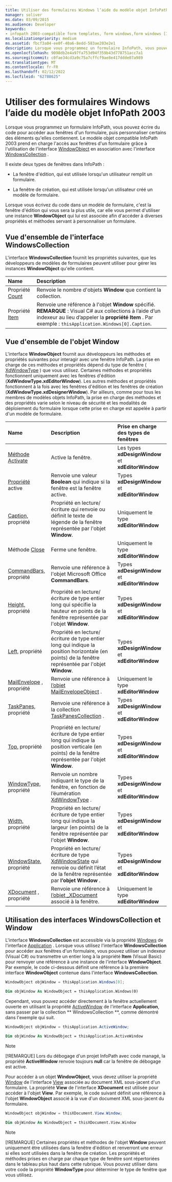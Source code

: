 ```yaml
---
title: Utiliser des formulaires Windows l’aide du modèle objet InfoPath 2003
manager: soliver
ms.date: 03/09/2015
ms.audience: Developer
keywords:
- infopath 2003-compatible form templates, form windows,form windows [InfoPath 2007], InfoPath 2003-compatible form templates
ms.localizationpriority: medium
ms.assetid: fbcf3a04-ee0f-40a6-8edd-583ae203e2e1
description: Lorsque vous programmez un formulaire InfoPath, vous pouvez écrire du code pour accéder aux fenêtres d'un formulaire, puis personnaliser certains des éléments qu'elles contiennent. Le modèle objet compatible InfoPath 2003 prend en charge l'accès aux fenêtres d'un formulaire grâce à l'utilisation de l'interface WindowObject en association avec l'interface WindowsCollection .
ms.openlocfilehash: 9098db2e4a97fa753d94f359b43d778751acc7a1
ms.sourcegitcommit: c0fae34cd3a9c75a7cffcf9ae8e417ddde07a989
ms.translationtype: MT
ms.contentlocale: fr-FR
ms.lasthandoff: 02/12/2022
ms.locfileid: "62788625"
---
```

# <a name="work-with-form-windows-using-the-infopath-2003-object-model"></a>Utiliser des formulaires Windows l’aide du modèle objet InfoPath 2003

Lorsque vous programmez un formulaire InfoPath, vous pouvez écrire du code pour accéder aux fenêtres d'un formulaire, puis personnaliser certains des éléments qu'elles contiennent. Le modèle objet compatible InfoPath 2003 prend en charge l'accès aux fenêtres d'un formulaire grâce à l'utilisation de l'interface [WindowObject](https://msdn.microsoft.com/library/Microsoft.Office.Interop.InfoPath.SemiTrust.WindowObject.aspx) en association avec l'interface [WindowsCollection](https://msdn.microsoft.com/library/Microsoft.Office.Interop.InfoPath.SemiTrust.WindowsCollection.aspx) . 
  
Il existe deux types de fenêtres dans InfoPath :
  
- La fenêtre d'édition, qui est utilisée lorsqu'un utilisateur remplit un formulaire.
    
- La fenêtre de création, qui est utilisée lorsqu'un utilisateur créé un modèle de formulaire.
    
Lorsque vous écrivez du code dans un modèle de formulaire, c'est la fenêtre d'édition qui vous sera la plus utile, car elle vous permet d'utiliser une instance **WindowObject** qui lui est associée afin d'accéder à diverses propriétés et méthodes servant à personnaliser un formulaire. 
  
## <a name="overview-of-the-windowscollection-interface"></a>Vue d'ensemble de l'interface WindowsCollection

L'interface **WindowsCollection** fournit les propriétés suivantes, que les développeurs de modèles de formulaires peuvent utiliser pour gérer les instances **WindowObject** qu'elle contient. 
  
|**Name**|**Description**|
|:-----|:-----|
|Propriété [Count](https://msdn.microsoft.com/library/Microsoft.Office.Interop.InfoPath.SemiTrust.Windows.Count.aspx)  <br/> |Renvoie le nombre d'objets **Window** que contient la collection. |
|Propriété [Item](https://msdn.microsoft.com/library/Microsoft.Office.Interop.InfoPath.SemiTrust.Windows.Item.aspx)  <br/> |Renvoie une référence à l'objet **Window** spécifié. **REMARQUE** : Visual C# aux collections à l’aide d’un indexeur au lieu d’appeler la **propriété Item** . Par exemple : `thisApplication.Windows[0].Caption`.           |
   
## <a name="overview-of-the-window-object"></a>Vue d'ensemble de l'objet Window

L'interface **WindowObject** fournit aux développeurs les méthodes et propriétés suivantes pour interagir avec une fenêtre InfoPath. La prise en charge de ces méthodes et propriétés dépend du type de fenêtre ( [XdWindowType](https://msdn.microsoft.com/library/Microsoft.Office.Interop.InfoPath.SemiTrust.XdWindowType.aspx) ) que vous utilisez. Certaines méthodes et propriétés fonctionnent uniquement avec les fenêtres d'édition (**XdWindowType.xdEditorWindow**). Les autres méthodes et propriétés fonctionnent à la fois avec les fenêtres d'édition et les fenêtres de création (**XdWindowType.xdDesignerWindow**). Par ailleurs, comme pour tous les membres de modèles objets InfoPath, la prise en charge des méthodes et des propriétés varie selon le niveau de sécurité et les modalités de déploiement du formulaire lorsque cette prise en charge est appelée à partir d'un modèle de formulaire.
  
|**Name**|**Description**|**Prise en charge des types de fenêtres**|
|:-----|:-----|:-----|
|[Méthode Activate](https://msdn.microsoft.com/library/Microsoft.Office.Interop.InfoPath.SemiTrust.Window2.Activate.aspx)  <br/> |Active la fenêtre. |Les types **xdDesignWindow** et **xdEditorWindow**  <br/> |
|[Propriété](https://msdn.microsoft.com/library/Microsoft.Office.Interop.InfoPath.SemiTrust.Window2.Active.aspx) active  <br/> |Renvoie une valeur **Boolean** qui indique si la fenêtre est la fenêtre active. |Types **xdDesignWindow** et **xdEditorWindow**  <br/> |
|[Caption,](https://msdn.microsoft.com/library/Microsoft.Office.Interop.InfoPath.SemiTrust.Window2.Caption.aspx) propriété  <br/> |Propriété en lecture/écriture qui renvoie ou définit le texte de légende de la fenêtre représentée par l'objet **Window**. |Uniquement le type **xdEditorWindow**  <br/> |
|Méthode [Close](https://msdn.microsoft.com/library/Microsoft.Office.Interop.InfoPath.SemiTrust.Window2.Close.aspx)  <br/> |Ferme une fenêtre. |Uniquement le type **xdEditorWindow**  <br/> |
|[CommandBars,](https://msdn.microsoft.com/library/Microsoft.Office.Interop.InfoPath.SemiTrust.Window2.CommandBars.aspx) propriété  <br/> |Renvoie une référence à l'objet Microsoft Office **CommandBars**. |Types **xdDesignWindow** et **xdEditorWindow**  <br/> |
|[Height,](https://msdn.microsoft.com/library/Microsoft.Office.Interop.InfoPath.SemiTrust.Window2.Height.aspx) propriété  <br/> |Propriété en lecture/écriture de type entier long qui spécifie la hauteur en points de la fenêtre représentée par l'objet **Window**. |Types **xdDesignWindow** et **xdEditorWindow**  <br/> |
|[Left,](https://msdn.microsoft.com/library/Microsoft.Office.Interop.InfoPath.SemiTrust.Window2.Left.aspx) propriété  <br/> |Propriété en lecture/écriture de type entier long qui indique la position horizontale (en points) de la fenêtre représentée par l'objet **Window**. |Types **xdDesignWindow** et **xdEditorWindow**  <br/> |
|[MailEnvelope](https://msdn.microsoft.com/library/Microsoft.Office.Interop.InfoPath.SemiTrust.Window2.MailEnvelope.aspx) , propriété  <br/> |Renvoie une référence à [l’objet MailEnvelopeObject](https://msdn.microsoft.com/library/Microsoft.Office.Interop.InfoPath.SemiTrust.MailEnvelopeObject.aspx) . |Uniquement le type **xdEditorWindow**  <br/> |
|[TaskPanes,](https://msdn.microsoft.com/library/Microsoft.Office.Interop.InfoPath.SemiTrust.Window2.TaskPanes.aspx) propriété  <br/> |Renvoie une référence à la collection [TaskPanesCollection](https://msdn.microsoft.com/library/Microsoft.Office.Interop.InfoPath.SemiTrust.TaskPanesCollection.aspx) . |Types **xdDesignWindow** et **xdEditorWindow**  <br/> |
|[Top,](https://msdn.microsoft.com/library/Microsoft.Office.Interop.InfoPath.SemiTrust.Window2.Top.aspx) propriété  <br/> |Propriété en lecture/écriture de type entier long qui indique la position verticale (en points) de la fenêtre représentée par l'objet **Window**. |Types **xdDesignWindow** et **xdEditorWindow**  <br/> |
|[WindowType,](https://msdn.microsoft.com/library/Microsoft.Office.Interop.InfoPath.SemiTrust.Window2.WindowType.aspx) propriété  <br/> |Renvoie un nombre indiquant le type de la fenêtre, en fonction de l’éumération [XdWindowType](https://msdn.microsoft.com/library/Microsoft.Office.Interop.InfoPath.SemiTrust.XdWindowType.aspx) . |Types **xdDesignWindow** et **xdEditorWindow**  <br/> |
|[Width,](https://msdn.microsoft.com/library/Microsoft.Office.Interop.InfoPath.SemiTrust.Window2.Width.aspx) propriété  <br/> |Propriété en lecture/écriture de type entier long qui indique la largeur (en points) de la fenêtre représentée par l'objet **Window**. |Types **xdDesignWindow** et **xdEditorWindow**  <br/> |
|[WindowState,](https://msdn.microsoft.com/library/Microsoft.Office.Interop.InfoPath.SemiTrust.Window2.WindowState.aspx) propriété  <br/> |Propriété en lecture/écriture de type [XdWindowState](https://msdn.microsoft.com/library/Microsoft.Office.Interop.InfoPath.SemiTrust.XdWindowState.aspx) qui renvoie ou définit l’état de la fenêtre représentée par **l’objet Window** . |Types **xdDesignWindow** et **xdEditorWindow**  <br/> |
|[XDocument](https://msdn.microsoft.com/library/Microsoft.Office.Interop.InfoPath.SemiTrust.Window2.XDocument.aspx) , propriété  <br/> |Renvoie une référence à [l’objet _XDocument](https://msdn.microsoft.com/library/Microsoft.Office.Interop.InfoPath.SemiTrust._XDocument.aspx) associé à la fenêtre. |Uniquement le type **xdEditorWindow**  <br/> |
   
## <a name="using-the-windowscollection-and-window-interfaces"></a>Utilisation des interfaces WindowsCollection et Window

L'interface **WindowsCollection** est accessible via la propriété [Windows](https://msdn.microsoft.com/library/Microsoft.Office.Interop.InfoPath.SemiTrust._Application2.Windows.aspx) de l'interface [Application](https://msdn.microsoft.com/library/Microsoft.Office.Interop.InfoPath.SemiTrust.Application.aspx) . Lorsque vous utilisez l'interface **WindowsCollection** pour accéder aux fenêtres d'un formulaire, vous pouvez utiliser un indexeur (Visual C#) ou transmettre un entier long à la propriété **Item** (Visual Basic) pour renvoyer une référence à une instance de l'interface **WindowObject**. Par exemple, le code ci-dessous définit une référence à la première interface **WindowObject** contenue dans l'interface **WindowsCollection**.
  
```cs
WindowObject objWindow = thisApplication.Windows[0];
```

```vb
Dim objWindow As WindowObject = thisApplication.Windows(0)
```

Cependant, vous pouvez accéder directement à la fenêtre actuellement ouverte en utilisant la propriété [ActiveWindow](https://msdn.microsoft.com/library/Microsoft.Office.Interop.InfoPath.SemiTrust._Application2.ActiveWindow.aspx) de l'interface **Application**, sans passer par la collection ** WindowsCollection **, comme démontré dans l'exemple qui suit.
  
```cs
WindowObject objWindow = thisApplication.ActiveWindow;
```

```vb
Dim objWindow As WindowObject = thisApplication.ActiveWindow
```

> [!NOTE]
> [!REMARQUE] Lors du débogage d'un projet InfoPath avec code managé, la propriété **ActiveWindow** renvoie toujours **null** car la fenêtre de débogage est active. 
  
Pour accéder à un objet **WindowObject**, vous devez utiliser la propriété [Window](https://msdn.microsoft.com/library/Microsoft.Office.Interop.InfoPath.SemiTrust.View.Window.aspx) de l'interface [View](https://msdn.microsoft.com/library/Microsoft.Office.Interop.InfoPath.SemiTrust.View.aspx) associée au document XML sous-jacent d'un formulaire. La propriété **View** de l'interface **XDocument** est utilisée pour accéder à l'objet **View**. Par exemple, le code suivant définit une référence à l'objet **WindowObject** associé à la vue d'un document XML sous-jacent du formulaire. 
  
```cs
WindowObject objWindow = thisXDocument.View.Window;
```

```vb
Dim objWindow As WindowObject = thisXDocument.View.Window
```

> [!NOTE]
> [!REMARQUE] Certaines propriétés et méthodes de l'objet **Window** peuvent uniquement être utilisées dans la fenêtre d'édition et renverront une erreur si elles sont utilisées dans la fenêtre de création. Les propriétés et méthodes prises en charge par chaque type de fenêtre sont répertoriées dans le tableau plus haut dans cette rubrique. Vous pouvez utiliser dans votre code la propriété **WindowType** pour déterminer le type de fenêtre que vous utilisez. 
  

